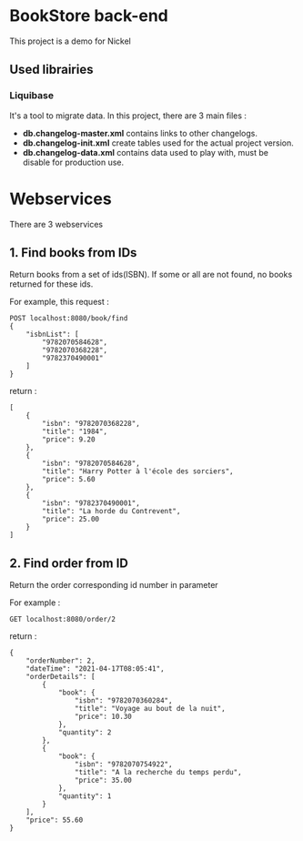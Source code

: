 # BookStore back-end
This project is a demo for Nickel
 
## Used librairies

### Liquibase
It's a tool to migrate data. In this project, there are 3 main files :

- **db.changelog-master.xml** contains links to other changelogs.
- **db.changelog-init.xml** create tables used for the actual project version.
- **db.changelog-data.xml** contains data used to play with, must be disable for production use.

# Webservices
There are 3 webservices

## 1. Find books from IDs

Return books from a set of ids(ISBN). If some or all are not found, no books returned for these ids.

For example, this request :

    POST localhost:8080/book/find
    {
        "isbnList": [
            "9782070584628",
            "9782070368228",
            "9782370490001"
        ]
    }
return :

    [
        {
            "isbn": "9782070368228",
            "title": "1984",
            "price": 9.20
        },
        {
            "isbn": "9782070584628",
            "title": "Harry Potter à l'école des sorciers",
            "price": 5.60
        },
        {
            "isbn": "9782370490001",
            "title": "La horde du Contrevent",
            "price": 25.00
        }
    ]
    

## 2. Find order from ID
Return the order corresponding id number in parameter

For example :

    GET localhost:8080/order/2

return :

    {
        "orderNumber": 2,
        "dateTime": "2021-04-17T08:05:41",
        "orderDetails": [
            {
                "book": {
                    "isbn": "9782070360284",
                    "title": "Voyage au bout de la nuit",
                    "price": 10.30
                },
                "quantity": 2
            },
            {
                "book": {
                    "isbn": "9782070754922",
                    "title": "A la recherche du temps perdu",
                    "price": 35.00
                },
                "quantity": 1
            }
        ],
        "price": 55.60
    }